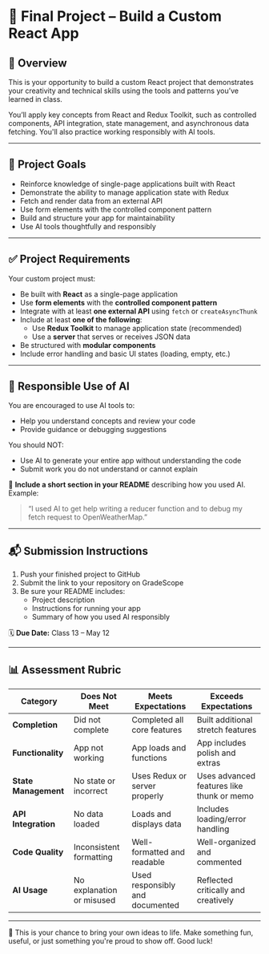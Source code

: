 # 🧪 Final Project – Build a Custom React App

## 📝 Overview
This is your opportunity to build a custom React project that demonstrates your creativity and technical skills using the tools and patterns you’ve learned in class.

You’ll apply key concepts from React and Redux Toolkit, such as controlled components, API integration, state management, and asynchronous data fetching. You'll also practice working responsibly with AI tools.

---

## 🎯 Project Goals
- Reinforce knowledge of single-page applications built with React
- Demonstrate the ability to manage application state with Redux
- Fetch and render data from an external API
- Use form elements with the controlled component pattern
- Build and structure your app for maintainability
- Use AI tools thoughtfully and responsibly

---

## ✅ Project Requirements
Your custom project must:

- Be built with **React** as a single-page application
- Use **form elements** with the **controlled component pattern**
- Integrate with at least **one external API** using `fetch` or `createAsyncThunk`
- Include at least **one of the following**:
  - Use **Redux Toolkit** to manage application state (recommended)
  - Use a **server** that serves or receives JSON data
- Be structured with **modular components**
- Include error handling and basic UI states (loading, empty, etc.)

---

## 🔐 Responsible Use of AI
You are encouraged to use AI tools to:
- Help you understand concepts and review your code
- Provide guidance or debugging suggestions

You should NOT:
- Use AI to generate your entire app without understanding the code
- Submit work you do not understand or cannot explain

📝 **Include a short section in your README** describing how you used AI. Example:
> “I used AI to get help writing a reducer function and to debug my fetch request to OpenWeatherMap.”

---

## 📬 Submission Instructions
1. Push your finished project to GitHub
2. Submit the link to your repository on GradeScope
3. Be sure your README includes:
   - Project description
   - Instructions for running your app
   - Summary of how you used AI responsibly

🗓️ **Due Date:** Class 13 – May 12

---

## 📊 Assessment Rubric
| Category               | Does Not Meet        | Meets Expectations       | Exceeds Expectations              |
|------------------------|----------------------|---------------------------|-----------------------------------|
| **Completion**         | Did not complete     | Completed all core features | Built additional stretch features |
| **Functionality**      | App not working      | App loads and functions   | App includes polish and extras   |
| **State Management**   | No state or incorrect | Uses Redux or server properly | Uses advanced features like thunk or memo |
| **API Integration**    | No data loaded       | Loads and displays data   | Includes loading/error handling  |
| **Code Quality**       | Inconsistent formatting | Well-formatted and readable | Well-organized and commented     |
| **AI Usage**           | No explanation or misused | Used responsibly and documented | Reflected critically and creatively |

---

🎉 This is your chance to bring your own ideas to life. Make something fun, useful, or just something you're proud to show off. Good luck!

